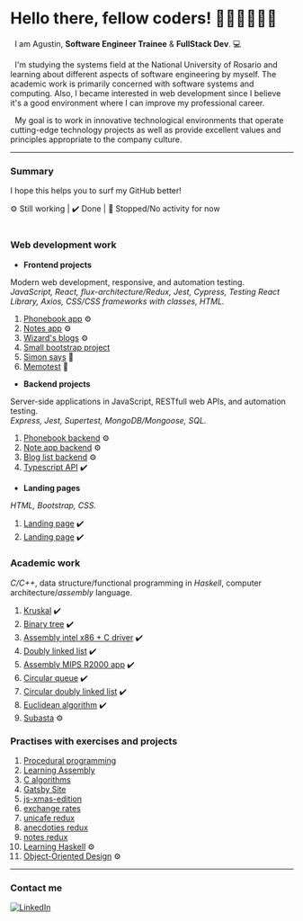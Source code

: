 <h1> Hello there, fellow coders! 👩🏼‍💻👨🏻‍💻</h1> <!-- <img src="src/one-ring.png"> -->

&nbsp;&nbsp;I am Agustin, **Software Engineer Trainee** & **FullStack Dev**. 💻

&nbsp;&nbsp;I'm studying the systems field at the National University of Rosario and learning about different aspects of software engineering by myself. The academic work is primarily concerned with software systems and computing. Also, I became interested in web development since I believe it's a good environment where I can improve my professional career.

&nbsp;&nbsp;My goal is to work in innovative technological environments that operate cutting-edge technology projects as well as provide excellent values and principles appropriate to the company culture.

---

### Summary
I hope this helps you to surf my GitHub better!

 ⚙️ Still working
| ✔️ Done
| 🛑 Stopped/No activity for now
<br>
<br>
### Web development work
- **Frontend projects**

Modern web development, responsive, and automation testing. 
<br>
*JavaScript, React, flux-architecture/Redux, Jest, Cypress, Testing React Library, Axios, CSS/CSS frameworks with classes, HTML.*
1. [Phonebook app](https://github.com/agustinlozano/phonebook "Phonebook app") ⚙️
2. [Notes app](https://github.com/agustinlozano/notes-app "Notes app") ⚙️
3. [Wizard's blogs](https://github.com/agustinlozano/wizards-blog "Wizard's blogs") ⚙️
4. [Small bootstrap project](https://github.com/agustinlozano/front-end-projec "Small bootstrap project")
5. [Simon says](https://github.com/agustinlozano/simon-dice "Simon says") 🛑
6. [Memotest](https://github.com/agustinlozano/memotest "Memotest") 🛑

- **Backend projects**

Server-side applications in JavaScript, RESTfull web APIs, and automation testing. 
<br>
*Express, Jest, Supertest, MongoDB/Mongoose, SQL.*
1. [Phonebook backend](https://github.com/agustinlozano/phonebook-backend "Phonebook backend") ⚙️
2. [Note app backend](https://github.com/agustinlozano/note-app-backend "Note app backend") ⚙️
3. [Blog list backend](https://github.com/agustinlozano/blog-list-backend "Blog list backend") ⚙️
4. [Typescript API](https://github.com/agustinlozano/typescript-API "Typescript API") ✔️

- **Landing pages**

*HTML, Bootstrap, CSS.*
1. [Landing page](https://github.com/agustinlozano/landing-page-1 "Landing page") ✔️
2. [Landing page](https://github.com/agustinlozano/landing-page-2 "Landing page") ✔️

### Academic work
*C/C++*, data structure/functional programming in *Haskell*, computer architecture/*assembly* language.
1. [Kruskal](https://github.com/agustinlozano/kruskal "Kruskal") ✔️
2. [Binary tree](https://github.com/agustinlozano/binary-tree "Binary tree") ✔️
3. [Assembly intel x86 + C driver](https://github.com/agustinlozano/driver "Assembly intel x86 + C driver") ✔️
4. [Doubly linked list](https://github.com/agustinlozano/doubly-linked-list "Doubly linked list") ✔️
5. [Assembly MIPS R2000 app](https://github.com/agustinlozano/assembly-app "Assembly MIPS R2000 app") ✔️
6. [Circular queue](https://github.com/agustinlozano/circular-queue "Circular queue") ✔️
7. [Circular doubly linked list](https://github.com/agustinlozano/circular-doubly-linked-list "Circular doubly linked list") ✔️
8. [Euclidean algorithm](https://github.com/agustinlozano/euclidean-algorithm "Euclidean algorithm") ✔️
9. [Subasta](https://github.com/agustinlozano/subasta "Subasta") ⚙️

### Practises with exercises and projects
1. [Procedural programming](https://github.com/agustinlozano/assembly-practice "Procedural programming")
2. [Learning Assembly](https://github.com/agustinlozano/assembly-practice "Assembly-practice")
3. [C algorithms](https://github.com/agustinlozano/assembly-practice "C algorithms")
4. [Gatsby Site](https://github.com/agustinlozano/first-gatsby-site "Gatsby Site")
5. [js-xmas-edition](https://github.com/agustinlozano/js-xmas-edition "js-xmas-edition")
6. [exchange rates](https://github.com/agustinlozano/exchangerates "exchange rates")
7. [unicafe redux](https://github.com/agustinlozano/unicafe-redux "unicafe redux")
8. [anecdoties redux](https://github.com/agustinlozano/redux-anecdoties "anecdoties redux")
9. [notes redux](https://github.com/agustinlozano/redux-notes "notes redux")
10. [Learning Haskell](https://github.com/agustinlozano/haskell "Haskell practices") ⚙️
11. [Object-Oriented Design](https://github.com/agustinlozano/DOO "DOO") ⚙️
---

### Contact me

<a href="https://www.linkedin.com/in/agustin-lozano-blua/" target="_blank"><img src="https://img.shields.io/badge/LinkedIn-%230077B5.svg?&style=flat-square&logo=linkedin&logoColor=white" alt="LinkedIn"></a>

